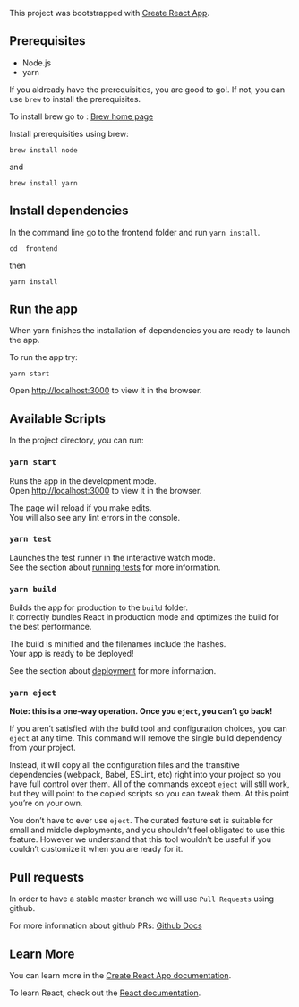 This project was bootstrapped with [Create React App](https://github.com/facebook/create-react-app).

## Prerequisites

- Node.js
- yarn

If you aldready have the prerequisities, you are good to go!. If not, you can use `brew` to install the prerequisites.

To install brew go to : [Brew home page](https://brew.sh/)

Install prerequisities using brew:

```
brew install node
```

and

```
brew install yarn
```

## Install dependencies

In the command line go to the frontend folder and run `yarn install`.

```
cd  frontend
```

then

```
yarn install
```

## Run the app

When yarn finishes the installation of dependencies you are ready to launch the app.

To run the app try:

```
yarn start
```

Open [http://localhost:3000](http://localhost:3000) to view it in the browser.

## Available Scripts

In the project directory, you can run:

### `yarn start`

Runs the app in the development mode.<br />
Open [http://localhost:3000](http://localhost:3000) to view it in the browser.

The page will reload if you make edits.<br />
You will also see any lint errors in the console.

### `yarn test`

Launches the test runner in the interactive watch mode.<br />
See the section about [running tests](https://facebook.github.io/create-react-app/docs/running-tests) for more information.

### `yarn build`

Builds the app for production to the `build` folder.<br />
It correctly bundles React in production mode and optimizes the build for the best performance.

The build is minified and the filenames include the hashes.<br />
Your app is ready to be deployed!

See the section about [deployment](https://facebook.github.io/create-react-app/docs/deployment) for more information.

### `yarn eject`

**Note: this is a one-way operation. Once you `eject`, you can’t go back!**

If you aren’t satisfied with the build tool and configuration choices, you can `eject` at any time. This command will remove the single build dependency from your project.

Instead, it will copy all the configuration files and the transitive dependencies (webpack, Babel, ESLint, etc) right into your project so you have full control over them. All of the commands except `eject` will still work, but they will point to the copied scripts so you can tweak them. At this point you’re on your own.

You don’t have to ever use `eject`. The curated feature set is suitable for small and middle deployments, and you shouldn’t feel obligated to use this feature. However we understand that this tool wouldn’t be useful if you couldn’t customize it when you are ready for it.

## Pull requests

In order to have a stable master branch we will use `Pull Requests` using github.

For more information about github PRs: [Github Docs](https://help.github.com/en/github/collaborating-with-issues-and-pull-requests/creating-a-pull-request)

## Learn More

You can learn more in the [Create React App documentation](https://facebook.github.io/create-react-app/docs/getting-started).

To learn React, check out the [React documentation](https://reactjs.org/).
